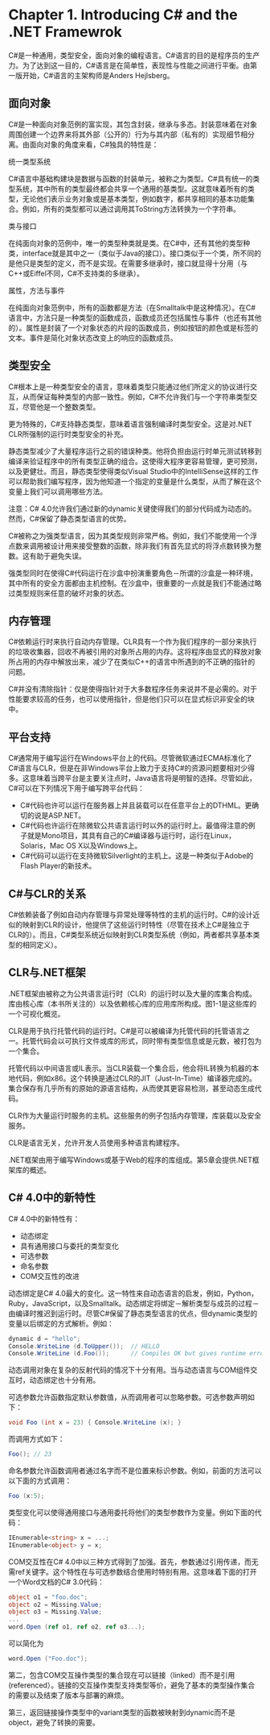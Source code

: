 Chapter 1. Introducing C\# and the .NET Framewrok
=================================================

C\#是一种通用，类型安全，面向对象的编程语言。C\#语言的目的是程序员的生产力。为了达到这一目的，C\#语言是在简单性，表现性与性能之间进行平衡。由第一版开始，C\#语言的主架构师是Anders
Hejlsberg。

面向对象
--------

C\#是一种面向对象范例的富实现，其包含封装，继承与多态。封装意味着在对象周围创建一个边界来将其外部（公开的）行为与其内部（私有的）实现细节相分离。由面向对象的角度来看，C\#独具的特性是：

统一类型系统

C\#语言中基础构建块是数据与函数的封装单元，被称之为类型。C\#具有统一的类型系统，其中所有的类型最终都会共享一个通用的基类型。这就意味着所有的类型，无论他们表示业务对象或是基本类型，例如数字，都共享相同的基本功能集合。例如，所有的类型都可以通过调用其ToString方法转换为一个字符串。

类与接口

在纯面向对象的范例中，唯一的类型种类就是类。在C\#中，还有其他的类型种类，interface就是其中之一（类似于Java的接口）。接口类似于一个类，所不同的是他只是类型的定义，而不是实现。在需要多继承时，接口就显得十分用（与C++或Eiffel不同，C\#不支持类的多继承）。

属性，方法与事件

在纯面向对象范例中，所有的函数都是方法（在Smalltalk中是这种情况）。在C\#语言中，方法只是一种类型的函数成员，函数成员还包括属性与事件（也还有其他的）。属性是封装了一个对象状态的片段的函数成员，例如按钮的颜色或是标签的文本。事件是简化对象状态改变上的响应的函数成员。

类型安全
--------

C\#根本上是一种类型安全的语言，意味着类型只能通过他们所定义的协议进行交互，从而保证每种类型的内部一致性。例如，C\#不允许我们与一个字符串类型交互，尽管他是一个整数类型。

更为特殊的，C\#支持静态类型，意味着语言强制编译时类型安全。这是对.NET
CLR所强制的运行时类型安全的补充。

静态类型减少了大量程序运行之前的错误种类。他将负担由运行时单元测试转移到编译来验证程序中的所有类型正确的组合。这使得大程序更容易管理，更可预测，以及更健壮。而且，静态类型使得类似Visual
Studio中的IntelliSense这样的工作可以帮助我们编写程序，因为他知道一个指定的变量是什么类型，从而了解在这个变量上我们可以调用哪些方法。

注意：C\#
4.0允许我们通过新的dynamic关键使得我们的部分代码成为动态的。然而，C\#保留了静态类型语言的优势。

C\#被称之为强类型语言，因为其类型规则非常严格。例如，我们不能使用一个浮点数来调用被设计用来接受整数的函数，除非我们有首先显式的将浮点数转换为整数。这有助于避免失误。

强类型同时在使得C\#代码运行在沙盒中扮演重要角色－所谓的沙盒是一种环境，其中所有的安全方面都由主机控制。在沙盒中，很重要的一点就是我们不能通过略过类型规则来任意的破坏对象的状态。

内存管理
--------

C\#依赖运行时来执行自动内存管理。CLR具有一个作为我们程序的一部分来执行的垃圾收集器，回收不再被引用的对象所占用的内存。这将程序由显式的释放对象所占用的内存中解放出来，减少了在类似C++的语言中所遇到的不正确的指针的问题。

C\#并没有清除指针：仅是使得指针对于大多数程序任务来说并不是必需的。对于性能要求较高的任务，也可以使用指针，但是他们只可以在显式标识非安全的块中。

平台支持
--------

C\#通常用于编写运行在Windows平台上的代码。尽管微软通过ECMA标准化了C\#语言与CLR，但是在非Windows平台上致力于支持C\#的资源问题要相对少得多。这意味着当跨平台是主要关注点时，Java语言将是明智的选择。尽管如此，C\#可以在下列情况下用于编写跨平台代码：

-   C\#代码也许可以运行在服务器上并且装载可以在任意平台上的DTHML。更确切的说是ASP.NET。
-   C\#代码也许运行在除微软公共语言运行时以外的运行时上。最值得注意的例子就是Mono项目，其具有自己的C\#编译器与运行时，运行在Linux，Solaris，Mac
    OS X以及Windows上。
-   C\#代码可以运行在支持微软Silverlight的主机上。这是一种类似于Adobe的Flash
    Player的新技术。

C\#与CLR的关系
--------------

C\#依赖装备了例如自动内存管理与异常处理等特性的主机的运行时。C\#的设计近似的映射到CLR的设计，他提供了这些运行时特性（尽管在技术上C\#是独立于CLR的）。而且，C\#类型系统近似映射到CLR类型系统（例如，两者都共享基本类型的相同定义）。

CLR与.NET框架
-------------

.NET框架由被称之为公共语言运行时（CLR）的运行时以及大量的库集合构成。库由核心库（本书所关注的）以及依赖核心库的应用库所构成。图1-1是这些库的一个可视化概览。

CLR是用于执行托管代码的运行时。C\#是可以被编译为托管代码的托管语言之一。托管代码会以可执行文件或库的形式，同时带有类型信息或是元数，被打包为一个集合。

托管代码以中间语言或IL表示。当CLR装载一个集合后，他会将IL转换为机器的本地代码，例如x86。这个转换是通过CLR的JIT（Just-In-Time）编译器完成的。集合保存有几乎所有的原始的源语言结构，从而使其更容易检测，甚至动态生成代码。

CLR作为大量运行时服务的主机。这些服务的例子包括内存管理，库装载以及安全服务。

CLR是语言无关，允许开发人员使用多种语言构建程序。

.NET框架由用于编写Windows或基于Web的程序的库组成。第5章会提供.NET框架库的概述。

C\# 4.0中的新特性
-----------------

C\# 4.0中的新特性有：

-   动态绑定
-   具有通用接口与委托的类型变化
-   可选参数
-   命名参数
-   COM交互性的改进

动态绑定是C\#
4.0最大的变化。这一特性来自动态语言的启发，例如，Python，Ruby，JavaScript，以及Smalltalk。动态绑定将绑定－解析类型与成员的过程－由编译时推迟到运行时。尽管C\#保留了静态类型语言的优点，但dynamic类型的变量以后绑定的方式解析。例如：

``` csharp
dynamic d = "hello";
Console.WriteLine (d.ToUpper());  // HELLO
Console.WriteLine (d.Foo());      // Compiles OK but gives runtime error
```

动态调用对象在复杂的反射代码的情况下十分有用。当与动态语言与COM组件交互时，动态绑定也十分有用。

可选参数允许函数指定默认参数值，从而调用者可以忽略参数。可选参数声明如下：

``` csharp
void Foo (int x = 23) { Console.WriteLine (x); }
```

而调用方式如下：

``` csharp
Foo(); // 23
```

命名参数允许函数调用者通过名字而不是位置来标识参数。例如，前面的方法可以以下面的方式调用：

``` csharp
Foo (x:5);
```

类型变化可以使得通用接口与通用委托将他们的类型参数作为变量。例如下面的代码：

``` csharp
IEnumerable<string> x = ...;
IEnumerable<object> y = x;
```

COM交互性在C\#
4.0中以三种方式得到了加强。首先，参数通过引用传递，而无需ref关键字。这个特性在与可选参数结合使用时特别有用。这意味着下面的打开一个Word文档的C\#
3.0代码：

``` csharp
object o1 = "foo.doc";
object o2 = Missing.Value;
object o3 = Missing.Value;
...
word.Open (ref o1, ref o2, ref o3...);
```

可以简化为

``` csharp
word.Open ("Foo.doc");
```

第二，包含COM交互操作类型的集合现在可以链接（linked）而不是引用(referenced）。链接的交互操作类型支持类型等价，避免了基本的类型操作集合的需要以及结束了版本与部署的麻烦。

第三，返回链接操作类型中的variant类型的函数被映射到dynamic而不是object，避免了转换的需要。
